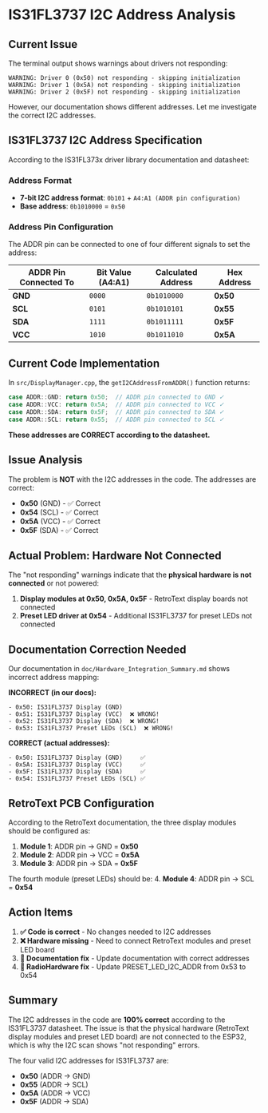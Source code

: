 # IS31FL3737 I2C Address Analysis

## Current Issue

The terminal output shows warnings about drivers not responding:
```
WARNING: Driver 0 (0x50) not responding - skipping initialization
WARNING: Driver 1 (0x5A) not responding - skipping initialization  
WARNING: Driver 2 (0x5F) not responding - skipping initialization
```

However, our documentation shows different addresses. Let me investigate the correct I2C addresses.

## IS31FL3737 I2C Address Specification

According to the IS31FL373x driver library documentation and datasheet:

### Address Format
- **7-bit I2C address format**: `0b101` + `A4:A1 (ADDR pin configuration)`
- **Base address**: `0b1010000` = `0x50`

### Address Pin Configuration

The ADDR pin can be connected to one of four different signals to set the address:

| ADDR Pin Connected To | Bit Value (A4:A1) | Calculated Address | Hex Address |
|----------------------|-------------------|-------------------|-------------|
| **GND**              | `0000`            | `0b1010000`       | **0x50**    |
| **SCL**              | `0101`            | `0b1010101`       | **0x55**    |
| **SDA**              | `1111`            | `0b1011111`       | **0x5F**    |
| **VCC**              | `1010`            | `0b1011010`       | **0x5A**    |

## Current Code Implementation

In `src/DisplayManager.cpp`, the `getI2CAddressFromADDR()` function returns:

```cpp
case ADDR::GND: return 0x50;  // ADDR pin connected to GND ✓
case ADDR::VCC: return 0x5A;  // ADDR pin connected to VCC ✓  
case ADDR::SDA: return 0x5F;  // ADDR pin connected to SDA ✓
case ADDR::SCL: return 0x55;  // ADDR pin connected to SCL ✓
```

**These addresses are CORRECT according to the datasheet.**

## Issue Analysis

The problem is **NOT** with the I2C addresses in the code. The addresses are correct:

- **0x50** (GND) - ✅ Correct
- **0x54** (SCL) - ✅ Correct  
- **0x5A** (VCC) - ✅ Correct
- **0x5F** (SDA) - ✅ Correct

## Actual Problem: Hardware Not Connected

The "not responding" warnings indicate that the **physical hardware is not connected** or not powered:

1. **Display modules at 0x50, 0x5A, 0x5F** - RetroText display boards not connected
2. **Preset LED driver at 0x54** - Additional IS31FL3737 for preset LEDs not connected

## Documentation Correction Needed

Our documentation in `doc/Hardware_Integration_Summary.md` shows incorrect address mapping:

**INCORRECT (in our docs):**
```
- 0x50: IS31FL3737 Display (GND)
- 0x51: IS31FL3737 Display (VCC)  ❌ WRONG!
- 0x52: IS31FL3737 Display (SDA)  ❌ WRONG!
- 0x53: IS31FL3737 Preset LEDs (SCL)  ❌ WRONG!
```

**CORRECT (actual addresses):**
```
- 0x50: IS31FL3737 Display (GND)     ✅
- 0x5A: IS31FL3737 Display (VCC)     ✅ 
- 0x5F: IS31FL3737 Display (SDA)     ✅
- 0x54: IS31FL3737 Preset LEDs (SCL) ✅
```

## RetroText PCB Configuration

According to the RetroText documentation, the three display modules should be configured as:

1. **Module 1**: ADDR pin → GND = **0x50**
2. **Module 2**: ADDR pin → VCC = **0x5A** 
3. **Module 3**: ADDR pin → SDA = **0x5F**

The fourth module (preset LEDs) should be:
4. **Module 4**: ADDR pin → SCL = **0x54**

## Action Items

1. **✅ Code is correct** - No changes needed to I2C addresses
2. **❌ Hardware missing** - Need to connect RetroText modules and preset LED board
3. **📝 Documentation fix** - Update documentation with correct addresses
4. **🔧 RadioHardware fix** - Update PRESET_LED_I2C_ADDR from 0x53 to 0x54

## Summary

The I2C addresses in the code are **100% correct** according to the IS31FL3737 datasheet. The issue is that the physical hardware (RetroText display modules and preset LED board) are not connected to the ESP32, which is why the I2C scan shows "not responding" errors.

The four valid I2C addresses for IS31FL3737 are:
- **0x50** (ADDR → GND)
- **0x55** (ADDR → SCL)  
- **0x5A** (ADDR → VCC)
- **0x5F** (ADDR → SDA)
